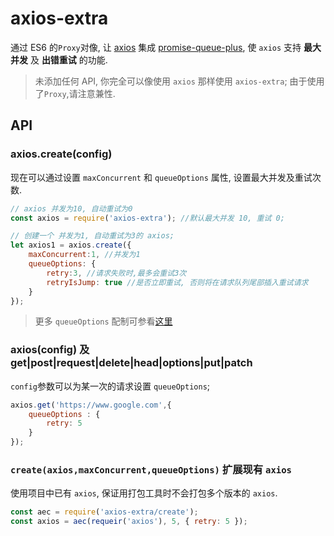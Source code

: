 # axios-extra

通过 ES6 的`Proxy`对像, 让 [axios](https://github.com/axios/axios) 集成 [promise-queue-plus](https://github.com/cnwhy/promise-queue-plus), 使 `axios` 支持 **最大并发** 及 **出错重试** 的功能.

> 未添加任何 API, 你完全可以像使用 `axios` 那样使用 `axios-extra`;
> 由于使用了`Proxy`,请注意兼性.

## API

### axios.create(config)

现在可以通过设置 `maxConcurrent` 和 `queueOptions` 属性, 设置最大并发及重试次数.

```js
// axios 并发为10, 自动重试为0
const axios = require('axios-extra'); //默认最大并发 10, 重试 0;

// 创建一个 并发为1, 自动重试为3的 axios;
let axios1 = axios.create({
	maxConcurrent:1, //并发为1
	queueOptions: {
		retry:3, //请求失败时,最多会重试3次
		retryIsJump: true //是否立即重试, 否则将在请求队列尾部插入重试请求
	}
});
```

> 更多 `queueOptions` 配制可参看[这里](https://github.com/cnwhy/promise-queue-plus#queuepushpromisefun-args-options)

### axios(config) 及 get|post|request|delete|head|options|put|patch

`config`参数可以为某一次的请求设置 `queueOptions`;

```js
axios.get('https://www.google.com',{
	queueOptions : {
		retry: 5
	}
});
```

### `create(axios,maxConcurrent,queueOptions)` 扩展现有 `axios`

使用项目中已有 `axios`, 保证用打包工具时不会打包多个版本的 `axios`.

```js
const aec = require('axios-extra/create');
const axios = aec(requeir('axios'), 5, { retry: 5 });
```
